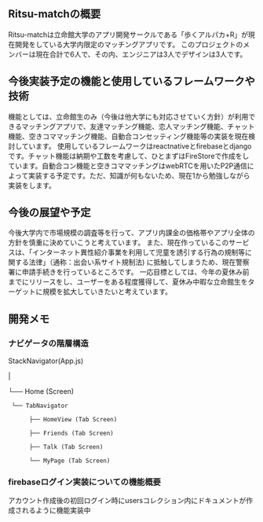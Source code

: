 ## Ritsu-matchの概要
 Ritsu-matchは立命館大学のアプリ開発サークルである「歩くアルパカ+R」が現在開発をしている大学内限定のマッチングアプリです。
このプロジェクトのメンバーは現在合計で6人で、その内、エンジニアは3人でデザインは3人です。
## 今後実装予定の機能と使用しているフレームワークや技術
機能としては、立命館生のみ（今後は他大学にも対応させていく方針）が利用できるマッチングアプリで、友達マッチング機能、恋人マッチング機能、チャット機能、空きコママッチング機能、自動合コンセッティング機能等の実装を現在検討しています。
使用しているフレームワークはreactnativeとfirebaseとdjangoです。チャット機能は納期や工数を考慮して、ひとまずはFireStoreで作成をしています。自動合コン機能と空きコママッチングはwebRTCを用いたP2P通信によって実装する予定です。ただ、知識が何もないため、現在1から勉強しながら実装をします。
## 今後の展望や予定
今後大学内で市場規模の調査等を行って、アプリ内課金の価格帯やアプリ全体の方針を慎重に決めていこうと考えています。
また、現在作っているこのサービスは、「インターネット異性紹介事業を利用して児童を誘引する行為の規制等に関する法律」（通称：出会い系サイト規制法) に抵触してしまうため、現在警察署に申請手続きを行っているところです。
一応目標としては、今年の夏休み前までにリリースをし、ユーザーをある程度獲得して、夏休み中暇な立命館生をターゲットに規模を拡大していきたいと考えています。



## 開発メモ

### ナビゲータの階層構造

StackNavigator(App.js)

|

└── Home (Screen)

     └── TabNavigator
     
          ├── HomeView (Tab Screen)
          
          ├── Friends (Tab Screen)
          
          ├── Talk (Tab Screen)
          
          └── MyPage (Tab Screen)

### firebaseログイン実装についての機能概要
アカウント作成後の初回ログイン時にusersコレクション内にドキュメントが作成されるように機能実装中


